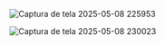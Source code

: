 ![Captura de tela 2025-05-08 225953](https://github.com/user-attachments/assets/872f29e2-d5ac-4593-b0c5-d1d33e19b657)

<div>
  <div> <p></p></div>
</div>

![Captura de tela 2025-05-08 230023](https://github.com/user-attachments/assets/cfeadfd9-9ddb-4642-b807-423861a5fc36)
